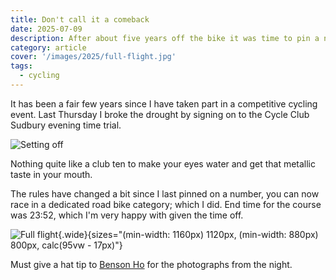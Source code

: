 ```yaml
---
title: Don't call it a comeback
date: 2025-07-09
description: After about five years off the bike it was time to pin a number on again. Nothing like a club 10 time trial to make your eyes bleed.
category: article
cover: '/images/2025/full-flight.jpg'
tags:
  - cycling
---
```


It has been a fair few years since I have taken part in a competitive cycling event. Last Thursday I broke the drought by signing on to the Cycle Club Sudbury evening time trial.

![Setting off](/images/2025/setting-off.jpg 'Setting off')

Nothing quite like a club ten to make your eyes water and get that metallic taste in your mouth.

The rules have changed a bit since I last pinned on a number, you can now race in a dedicated road bike category; which I did.
End time for the course was 23:52, which I'm very happy with given the time off.

![Full flight](/images/2025/full-flight.jpg 'Full flight'){.wide}{sizes="(min-width: 1160px) 1120px, (min-width: 880px) 800px, calc(95vw - 17px)"}

Must give a hat tip to [Benson Ho](https://bhp328.mypixieset.com/) for the photographs from the night.